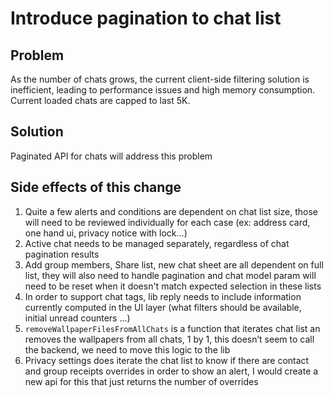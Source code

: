 # Introduce pagination to chat list

## Problem

As the number of chats grows, the current client-side filtering solution is inefficient, leading to performance issues and high memory consumption. Current loaded chats are capped to last 5K.

## Solution

Paginated API for chats will address this problem

## Side effects of this change

1. Quite a few alerts and conditions are dependent on chat list size, those will need to be reviewed individually for each case (ex: address card, one hand ui, privacy notice with lock…)
2. Active chat needs to be managed separately, regardless of chat pagination results
3. Add group members, Share list, new chat sheet are all dependent on full list, they will also need to handle pagination and chat model param will need to be reset when it doesn't match expected selection in these lists
4. In order to support chat tags, lib reply needs to include information currently computed in the UI layer (what filters should be available, initial unread counters …)
5. `removeWallpaperFilesFromAllChats` is a function that iterates chat list an removes the wallpapers from all chats, 1 by 1, this doesn’t seem to call the backend, we need to move this logic to the lib
6. Privacy settings does iterate the chat list to know if there are contact and group receipts overrides in order to show an alert, I would create a new api for this that just returns the number of overrides
